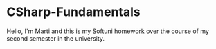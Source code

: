 # CSharp-Fundamentals
Hello, I'm Marti and this is my Softuni homework over the course of my second semester in the university.
